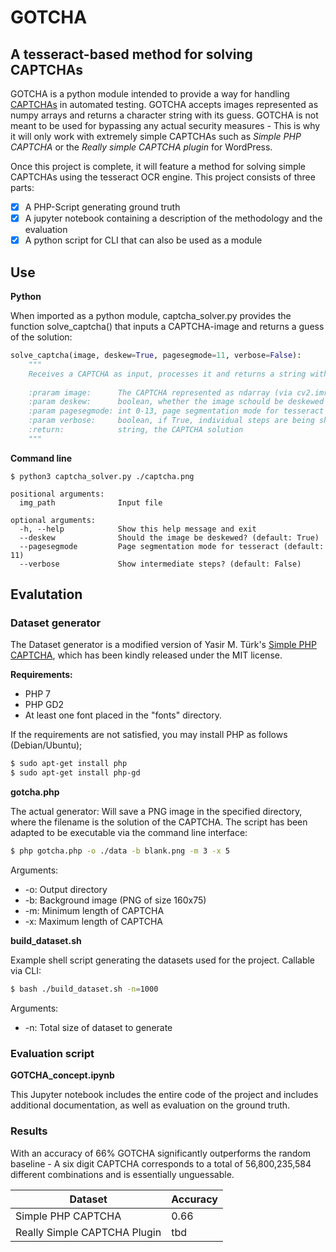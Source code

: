 # GOTCHA
## A tesseract-based method for solving CAPTCHAs

GOTCHA is a python module intended to provide a way for handling [CAPTCHAs](https://en.wikipedia.org/wiki/CAPTCHA) in automated testing. GOTCHA accepts images represented as numpy arrays and returns a character string with its guess. GOTCHA is not meant to be used for bypassing any actual security measures - This is why it will only work with extremely simple CAPTCHAs such as _Simple PHP CAPTCHA_ or the _Really simple CAPTCHA plugin_ for WordPress. 

Once this project is complete, it will feature a method for solving simple CAPTCHAs using the tesseract OCR engine. This project consists of three parts:
- [x] A PHP-Script generating ground truth
- [x] A jupyter notebook containing a description of the methodology and the evaluation
- [x] A python script for CLI that can also be used as a module

## Use
**Python**

When imported as a python module, captcha_solver.py provides the function solve_captcha() that inputs a CAPTCHA-image and returns a guess of the solution:
```python
solve_captcha(image, deskew=True, pagesegmode=11, verbose=False):
    """
    Receives a CAPTCHA as input, processes it and returns a string with the guess for the solution.
    
    :praram image:      The CAPTCHA represented as ndarray (via cv2.imread)
    :param deskew:      boolean, whether the image schould be deskewed
    :param pagesegmode: int 0-13, page segmentation mode for tesseract
    :param verbose:     boolean, if True, individual steps are being shown
    :return:            string, the CAPTCHA solution
    """
```

**Command line**

```
$ python3 captcha_solver.py ./captcha.png

positional arguments:
  img_path              Input file

optional arguments:
  -h, --help            Show this help message and exit
  --deskew              Should the image be deskewed? (default: True)
  --pagesegmode         Page segmentation mode for tesseract (default: 11)
  --verbose             Show intermediate steps? (default: False)

```

## Evalutation
### Dataset generator
The Dataset generator is a modified version of Yasir M. Türk's [Simple PHP CAPTCHA](https://github.com/yasirmturk/simple-php-captcha), which has been kindly released under the MIT license.

**Requirements:**
* PHP 7
* PHP GD2
* At least one font placed in the "fonts" directory.

If the requirements are not satisfied, you may install PHP as follows (Debian/Ubuntu);
```bash
$ sudo apt-get install php
$ sudo apt-get install php-gd
```


**gotcha.php**

The actual generator: Will save a PNG image in the specified directory, where the filename is the solution of the CAPTCHA.
The script has been adapted to be executable via the command line interface:
```bash
$ php gotcha.php -o ./data -b blank.png -m 3 -x 5
```
Arguments:
* -o:   Output directory
* -b:   Background image (PNG of size 160x75)
* -m:   Minimum length of CAPTCHA
* -x:   Maximum length of CAPTCHA

**build_dataset.sh**

Example shell script generating the datasets used for the project. Callable via CLI:
```bash
$ bash ./build_dataset.sh -n=1000
```
Arguments:
* -n:   Total size of dataset to generate

### Evaluation script

**GOTCHA_concept.ipynb**

This Jupyter notebook includes the entire code of the project and includes additional documentation, as well as evaluation on the ground truth.

### Results
With an accuracy of 66% GOTCHA significantly outperforms the random baseline - A six digit CAPTCHA corresponds to a total of 56,800,235,584 different combinations and is essentially unguessable.

| Dataset                      | Accuracy    |
|------------------------------|-------------|
| Simple PHP CAPTCHA           | 0.66        |
| Really Simple CAPTCHA Plugin | tbd         |
